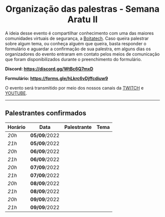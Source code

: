 <h1 align="center"> Organização das palestras - Semana Aratu II </h1>

A ideia desse evento é compartilhar conhecimento com uma das maiores comunidades virtuais de segurança, a [Boitatech](https://www.boitatech.com.br/). Caso queira palestrar sobre algum tema, ou conheça alguém que queira, basta responder o formulário e aguardar a confirmação de sua palestra, em alguns dias os organizadores do evento entraram em contato pelos meios de comunicação que foram disponibilizados durante o preenchimento do formulário.

**Discord: https://discord.gg/WtBc6Q7mxD**

**Formulário: https://forms.gle/hLkrc6vDjffcdiuw9**

O evento será transmitido por meio dos nossos canais da [TWITCH](https://www.twitch.tv/boitatech) e  [YOUTUBE](https://www.youtube.com/channel/UC7HAEoQjhtcCFWjgcivluyA).

---

## Palestrantes confirmados

| Horário | Data | Palestrante | Tema |
|---------|------|-------------|------|
| *20h* | **05/09**/2022 |
| *21h* | **05/09**/2022 |
| *20h* | **06/09**/2022 |
| *21h* | **06/09**/2022 |
| *20h* | **07/09**/2022 |
| *21h* | **07/09**/2022 |
| *20h* | **08/09**/2022 |
| *21h* | **08/09**/2022 |
| *20h* | **09/09**/2022 |
| *21h* | **09/09**/2022 |
